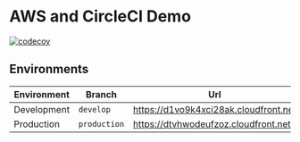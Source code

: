 # AWS and CircleCI Demo
[![codecov](https://codecov.io/gh/sitek94/aws-circleci-demo/branch/develop/graph/badge.svg?token=G9K4OGMFAM)](https://codecov.io/gh/sitek94/aws-circleci-demo)


## Environments

| Environment | Branch       | Url                                    | 
|-------------|--------------|----------------------------------------|
| Development | `develop`    | https://d1vo9k4xci28ak.cloudfront.net	 |
| Production  | `production` | https://dtvhwodeufzoz.cloudfront.net 	 |

